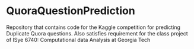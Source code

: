 # QuoraQuestionPrediction
Repository that contains code for the Kaggle competition for predicting Duplicate Quora questions. Also satisfies requirement for the class project of ISye 6740: Computational data Analysis at Georgia Tech

